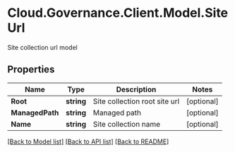 # Cloud.Governance.Client.Model.SiteUrl
Site collection url model
## Properties

Name | Type | Description | Notes
------------ | ------------- | ------------- | -------------
**Root** | **string** | Site collection root site url | [optional] 
**ManagedPath** | **string** | Managed path | [optional] 
**Name** | **string** | Site collection name | [optional] 

[[Back to Model list]](../README.md#documentation-for-models) [[Back to API list]](../README.md#documentation-for-api-endpoints) [[Back to README]](../README.md)


